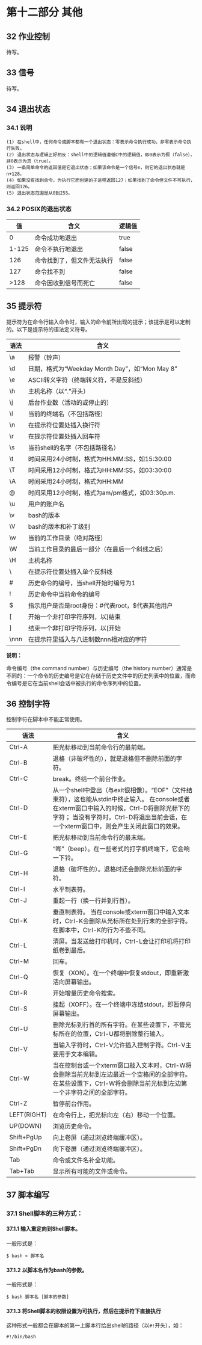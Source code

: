 
第十二部分 其他
============

## 32 作业控制
待写。
 

## 33 信号
待写。


## 34 退出状态

### 34.1 说明

	(1) 在shell中，任何命令或脚本都有一个退出状态：零表示命令执行成功，非零表示命令执行失败。
	(2) 退出状态与逻辑正好相反：shell中的逻辑值遵循C中的逻辑值，即0表示为假（false），非0表示为真（true）。
	(3) 一条简单命令的返回值是它退出状态；如果该命令是一个信号n，则它的退出状态就是n+128。
	(4) 如果没有找到命令，为执行它而创建的子进程返回127；如果找到了命令但文件不可执行，则返回126。
	(5) 退出状态范围是从0到255。

### 34.2 POSIX的退出状态

值      |        含义              |   逻辑值
--------|-------------------------|----------
0       |  命令成功地退出           |   true
1-125   |  命令不执行地退出          |  false
126     |  命令找到了，但文件无法执行  |  false
127     |  命令找不到               |  false
>128    |  命令因收到信号而死亡       |  false
 

## 35 提示符

提示符为在命令行输入命令时，输入的命令前所出现的提示；该提示是可以定制的。以下是提示符的语法定义符号。

语法  |       含义
-----|-------------------------------------------------
\a   |  报警（铃声）
\d   |  日期，格式为“Weekday Month Day”，如“Mon May 8”
\e   |  ASCII转义字符（终端转义符，不是反斜线）
\h   |  主机名称（以“.”开头）
\j   |  后台作业数（活动的或停止的）
\l   |  当前的终端名（不包括路径）
\n   |  在提示符位置处插入换行符
\r   |  在提示符位置处插入回车符
\s   |  当前shell的名字（不包括路径名）
\t   |  时间采用24小时制，格式为HH:MM:SS，如15:30:00
\T   |  时间采用12小时制，格式为HH:MM:SS，如03:30:00
\A   |  时间采用24小时制，格式为HH:MM
\@   |  时间采用12小时制，格式为am/pm格式，如03:30p.m.
\u   |  用户的账户名
\v   |  bash的版本
\V   |  bash的版本和补丁级别
\w   |  当前的工作目录（绝对路径）
\W   |  当前工作目录的最后一部分（在最后一个斜线之后）
\H   |  主机名称
\\   |  在提示符位置处插入单个反斜线
\#   |  历史命令的编号，当shell开始时编号为1
\!   |  历史命令中当前命令的编号
\$   |  指示用户是否是root身份：#代表root，$代表其他用户
\[   |  开始一个非打印字符序列，以\]结束
\]   |  结束一个非打印字符序列，以\[开始
\nnn |  在提示符里插入与八进制数nnn相对应的字符

**说明：**

命令编号（the command number）与历史编号（the history number）通常是不同的：一个命令的历史编号是它在存储于历史文件中的历史列表中的位置，而命令编号是它在当前shell会话中被执行的命令序列中的位置。


## 36 控制字符
控制字符在脚本中不能正常使用。

语法          |   含义
-------------|-----------------------------------------------
Ctrl-A       | 把光标移动到当前命令行的最前端。
Ctrl-B       |  退格（非破坏性的），就是退格但不删除前面的字符。
Ctrl-C       |  break。终结一个前台作业。
Ctrl-D       |  从一个shell中登出（与exit很相像）。“EOF”（文件结束符），这也能从stdin中终止输入。 在console或者在xterm窗口中输入的时候，Ctrl-D将删除光标下的字符； 当没有字符时，Ctrl-D将退出当前会话，在一个xterm窗口中，则会产生关闭此窗口的效果。
Ctrl-E       |  把光标移动到当前命令行的最末端。
Ctrl-G       |  “哗”（beep）。在一些老式的打字机终端下，它会响一下铃。
Ctrl-H       |  退格（破坏性的）。退格时还会删除光标前面的字符。
Ctrl-I       |  水平制表符。
Ctrl-J       |  重起一行（换一行并到行首）。
Ctrl-K       |  垂直制表符。 当在console或xterm窗口中输入文本时，Ctrl-K会删除从光标所在处到行末的全部字符。 在脚本中，Ctrl-K的行为不些不同。
Ctrl-L       |  清屏。当发送给打印机时，Ctrl-L会让打印机将打印纸卷到最后。
Ctrl-M       |   回车。
Ctrl-Q       |   恢复（XON）。在一个终端中恢复stdout，即重新激活向屏幕输出。
Ctrl-R       |  开始增量历史命令搜索。
Ctrl-S       |  挂起（XOFF）。在一个终端中冻结stdout，即暂停向屏幕输出。
Ctrl-U       |  删除光标到行首的所有字符。在某些设置下，不管光标所在的位置，Ctrl-U都将删除整行输入。
Ctrl-V       |  当输入字符时，Ctrl-V允许插入控制字符。Ctrl-V主要用于文本编辑。
Ctrl-W       |  当在控制台或一个xterm窗口敲入文本时，Ctrl-W将会删除当前光标到左边最近一个空格间的全部字符。 在某些设置下，Ctrl-W将会删除当前光标到左边第一个非字符之间的全部字符。
Ctrl-Z       |  暂停前台作用。
LEFT(RIGHT)  |  在命令行上，把光标向左（右）移动一个位置。
UP(DOWN)     |  浏览历史命令。
Shift+PgUp   |  向上卷屏（通过浏览终端缓冲区）。
Shift+PgDn   |  向下卷屏（通过浏览终端缓冲区）。
Tab          |  命令或文件名补全功能。
Tab+Tab      |  显示所有可能的文件或命令。


## 37 脚本编写

### 37.1 Shell脚本的三种方式：

#### 37.1.1 输入重定向到Shell脚本。
一般形式是：

```shell
$ bash < 脚本名
```

#### 37.1.2 以脚本名作为bash的参数。
一般形式是：
```shell
$ bash 脚本名 [脚本的参数]
```

#### 37.1.3 将Shell脚本的权限设置为可执行，然后在提示符下直接执行
这种形式一般都会在脚本的第一上脚本行给出shell的路径（以`#!`开头），如：
```shell
#!/bin/bash
```
